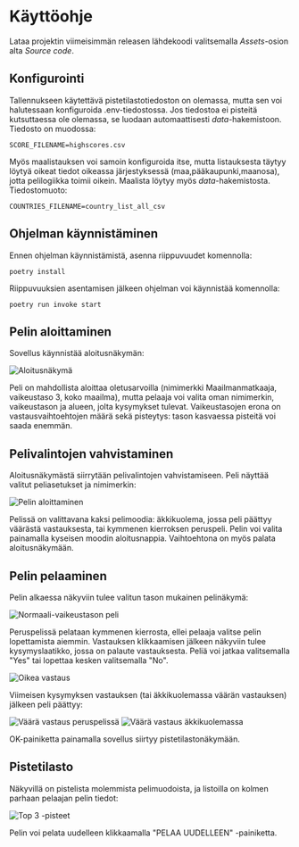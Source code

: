 # Käyttöohje

Lataa projektin viimeisimmän releasen lähdekoodi valitsemalla *Assets*-osion alta *Source code*.

## Konfigurointi

Tallennukseen käytettävä pistetilastotiedoston on olemassa, mutta sen voi halutessaan konfiguroida .env-tiedostossa. Jos tiedostoa ei pisteitä kutsuttaessa ole olemassa, se luodaan automaattisesti *data*-hakemistoon. Tiedosto on muodossa:

```
SCORE_FILENAME=highscores.csv
```
Myös maalistauksen voi samoin konfiguroida itse, mutta listauksesta täytyy löytyä oikeat tiedot oikeassa järjestyksessä (maa,pääkaupunki,maanosa), jotta pelilogiikka toimii oikein. Maalista löytyy myös *data*-hakemistosta. Tiedostomuoto:

```
COUNTRIES_FILENAME=country_list_all_csv
```

## Ohjelman käynnistäminen

Ennen ohjelman käynnistämistä, asenna riippuvuudet komennolla:

```
poetry install
```

Riippuvuuksien asentamisen jälkeen ohjelman voi käynnistää komennolla:

```
poetry run invoke start
```

## Pelin aloittaminen

Sovellus käynnistää aloitusnäkymän:

![Aloitusnäkymä](Kuvat/start.png)

Peli on mahdollista aloittaa oletusarvoilla (nimimerkki Maailmanmatkaaja, vaikeustaso 3, koko maailma), mutta pelaaja voi valita oman nimimerkin, vaikeustason ja alueen, jolta kysymykset tulevat. Vaikeustasojen erona on vastausvaihtoehtojen määrä sekä pisteytys: tason kasvaessa pisteitä voi saada enemmän.

## Pelivalintojen vahvistaminen

Aloitusnäkymästä siirrytään pelivalintojen vahvistamiseen. Peli näyttää valitut peliasetukset ja nimimerkin:

![Pelin aloittaminen](Kuvat/ready.png)

Pelissä on valittavana kaksi pelimoodia: äkkikuolema, jossa peli päättyy väärästä vastauksesta, tai kymmenen kierroksen peruspeli. Pelin voi valita painamalla kyseisen moodin aloitusnappia. Vaihtoehtona on myös palata aloitusnäkymään.

## Pelin pelaaminen

Pelin alkaessa näkyviin tulee valitun tason mukainen pelinäkymä:

![Normaali-vaikeustason peli](Kuvat/game.png)

Peruspelissä pelataan kymmenen kierrosta, ellei pelaaja valitse pelin lopettamista aiemmin. Vastauksen klikkaamisen jälkeen näkyviin tulee kysymyslaatikko, jossa on palaute vastauksesta. Peliä voi jatkaa valitsemalla "Yes" tai lopettaa kesken valitsemalla "No".

![Oikea vastaus](Kuvat/correct.png)

Viimeisen kysymyksen vastauksen (tai äkkikuolemassa väärän vastauksen) jälkeen peli päättyy:

![Väärä vastaus peruspelissä](Kuvat/incorrect.png)   ![Väärä vastaus äkkikuolemassa](Kuvat/sudden_death.png)

 OK-painiketta painamalla sovellus siirtyy pistetilastonäkymään.

## Pistetilasto

Näkyvillä on pistelista molemmista pelimuodoista, ja listoilla on kolmen parhaan pelaajan pelin tiedot:

![Top 3 -pisteet](Kuvat/highscores.png)

Pelin voi pelata uudelleen klikkaamalla "PELAA UUDELLEEN" -painiketta.
